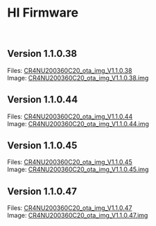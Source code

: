 # HI Firmware

<br>

## Version 1.1.0.38
Files: <a href=https://github.com/DnG-Crafts/HI-Firmware/tree/5c33cec1ef4e4932d9e0ecd91983d21b9cab9bdc>CR4NU200360C20_ota_img_V1.1.0.38</a><br>
Image: <a href=https://file2-cdn.creality.com/file/95827f773419bf995a19e2b9241288ef/CR4NU200360C20_ota_img_V1.1.0.38.img>CR4NU200360C20_ota_img_V1.1.0.38.img</a><br>

## Version 1.1.0.44
Files: <a href=https://github.com/DnG-Crafts/HI-Firmware/tree/d3cf1b9a165ac2d519ceb1d801d1be7f679659ab>CR4NU200360C20_ota_img_V1.1.0.44</a><br>
Image: <a href=https://file2-cdn.creality.com/file/122a07710489087465cdfbab0471fe7c/CR4NU200360C20_ota_img_V1.1.0.44.img>CR4NU200360C20_ota_img_V1.1.0.44.img</a><br>

## Version 1.1.0.45
Files: <a href=https://github.com/DnG-Crafts/HI-Firmware/tree/18f8a83121032332719564f7c9677674a4d92e26>CR4NU200360C20_ota_img_V1.1.0.45</a><br>
Image: <a href=https://file2-cdn.creality.com/file/02ac328ace09e34722ad394b0ec6e54e/CR4NU200360C20_ota_img_V1.1.0.45.img>CR4NU200360C20_ota_img_V1.1.0.45.img</a><br>

## Version 1.1.0.47
Files: <a href=https://github.com/DnG-Crafts/HI-Firmware>CR4NU200360C20_ota_img_V1.1.0.47</a><br>
Image: <a href=https://file2-cdn.creality.com/file/0fcbb8a0027868ee51686bad956beacb/CR4NU200360C20_ota_img_V1.1.0.47.img>CR4NU200360C20_ota_img_V1.1.0.47.img</a><br>

